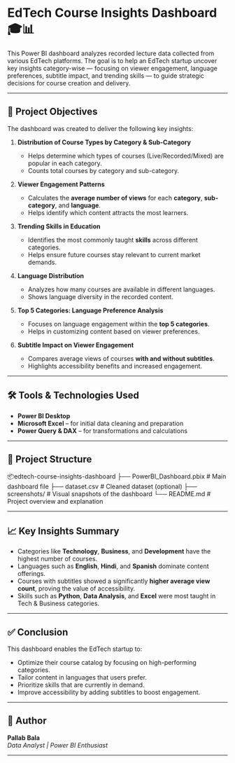 # EdTech Course Insights Dashboard 🎓📊

This Power BI dashboard analyzes recorded lecture data collected from various EdTech platforms. The goal is to help an EdTech startup uncover key insights category-wise — focusing on viewer engagement, language preferences, subtitle impact, and trending skills — to guide strategic decisions for course creation and delivery.

---

## 📌 Project Objectives

The dashboard was created to deliver the following key insights:

1. **Distribution of Course Types by Category & Sub-Category**
   - Helps determine which types of courses (Live/Recorded/Mixed) are popular in each category.
   - Counts total courses by category and sub-category.

2. **Viewer Engagement Patterns**
   - Calculates the **average number of views** for each **category**, **sub-category**, and **language**.
   - Helps identify which content attracts the most learners.

3. **Trending Skills in Education**
   - Identifies the most commonly taught **skills** across different categories.
   - Helps ensure future courses stay relevant to current market demands.

4. **Language Distribution**
   - Analyzes how many courses are available in different languages.
   - Shows language diversity in the recorded content.

5. **Top 5 Categories: Language Preference Analysis**
   - Focuses on language engagement within the **top 5 categories**.
   - Helps in customizing content based on viewer preferences.

6. **Subtitle Impact on Viewer Engagement**
   - Compares average views of courses **with and without subtitles**.
   - Highlights accessibility benefits and increased engagement.

---

## 🛠 Tools & Technologies Used

- **Power BI Desktop**
- **Microsoft Excel** – for initial data cleaning and preparation
- **Power Query & DAX** – for transformations and calculations

---

## 📁 Project Structure

📦edtech-course-insights-dashboard
├── PowerBI_Dashboard.pbix # Main dashboard file
├── dataset.csv # Cleaned dataset (optional)
├── screenshots/ # Visual snapshots of the dashboard
└── README.md # Project overview and explanation


---

## 📈 Key Insights Summary

- Categories like **Technology**, **Business**, and **Development** have the highest number of courses.
- Languages such as **English**, **Hindi**, and **Spanish** dominate content offerings.
- Courses with subtitles showed a significantly **higher average view count**, proving the value of accessibility.
- Skills such as **Python**, **Data Analysis**, and **Excel** were most taught in Tech & Business categories.

---

## ✅ Conclusion

This dashboard enables the EdTech startup to:
- Optimize their course catalog by focusing on high-performing categories.
- Tailor content in languages that users prefer.
- Prioritize skills that are currently in demand.
- Improve accessibility by adding subtitles to boost engagement.

---

## 📎 Author

**Pallab Bala**  
*Data Analyst | Power BI Enthusiast*

---



